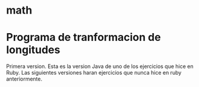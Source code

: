 # math
# Programa de tranformacion de longitudes
Primera version.
Esta es la version Java de uno de los ejercicios que hice en Ruby. 
Las siguientes versiones haran ejercicios que nunca hice en ruby anteriormente.

